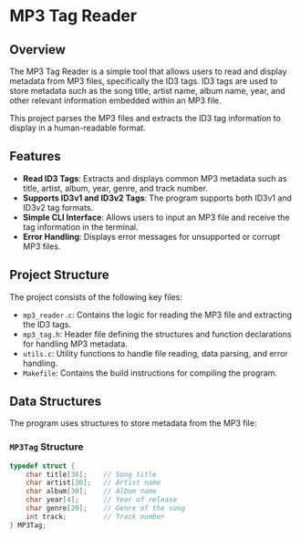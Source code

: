 # MP3 Tag Reader

## Overview

The MP3 Tag Reader is a simple tool that allows users to read and display metadata from MP3 files, specifically the ID3 tags. ID3 tags are used to store metadata such as the song title, artist name, album name, year, and other relevant information embedded within an MP3 file.

This project parses the MP3 files and extracts the ID3 tag information to display in a human-readable format.

## Features

- **Read ID3 Tags**: Extracts and displays common MP3 metadata such as title, artist, album, year, genre, and track number.
- **Supports ID3v1 and ID3v2 Tags**: The program supports both ID3v1 and ID3v2 tag formats.
- **Simple CLI Interface**: Allows users to input an MP3 file and receive the tag information in the terminal.
- **Error Handling**: Displays error messages for unsupported or corrupt MP3 files.

## Project Structure

The project consists of the following key files:

- `mp3_reader.c`: Contains the logic for reading the MP3 file and extracting the ID3 tags.
- `mp3_tag.h`: Header file defining the structures and function declarations for handling MP3 metadata.
- `utils.c`: Utility functions to handle file reading, data parsing, and error handling.
- `Makefile`: Contains the build instructions for compiling the program.
  
## Data Structures

The program uses structures to store metadata from the MP3 file:

### `MP3Tag` Structure

```c
typedef struct {
    char title[30];    // Song title
    char artist[30];   // Artist name
    char album[30];    // Album name
    char year[4];      // Year of release
    char genre[20];    // Genre of the song
    int track;         // Track number
} MP3Tag;
